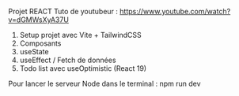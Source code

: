 Projet REACT Tuto de youtubeur : https://www.youtube.com/watch?v=dGMWsXyA37U

1. Setup projet avec Vite + TailwindCSS
2. Composants
3. useState
4. useEffect / Fetch de données
5. Todo list avec useOptimistic (React 19)

Pour lancer le serveur Node dans le terminal :
npm run dev
